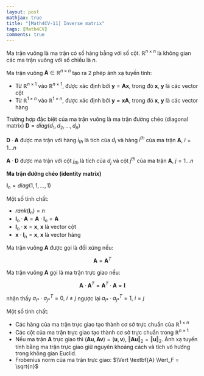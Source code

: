 ```yaml
---
layout: post
mathjax: true
title: "[Math4CV-11] Inverse matrix"
tags: [Math4CV]
comments: true
---
```


Ma trận vuông là ma trận có số hàng bằng với số cột. $\mathbb{R}^{n \times n}$ là không gian các ma trận vuông với số chiều là $n$.

Ma trận vuông $\textbf{A} \in \mathbb{R}^{n \times n}$ tạo ra 2 phép ánh xạ tuyến tính:
- Từ $\mathbb{R}^{n \times 1}$ vào $\mathbb{R}^{n \times 1}$, được xác định bởi $\textbf{y} = \textbf{A} \textbf{x}$, trong đó $\textbf{x}$, $\textbf{y}$ là các vector cột
- Từ $\mathbb{R}^{1 \times n}$ vào $\mathbb{R}^{1 \times n}$, được xác định bởi $\textbf{y} =  \textbf{x} \textbf{A}$, trong đó $\textbf{x}$, $\textbf{y}$ là các vector hàng

Trường hợp đặc biệt của ma trận vuông là ma trận đường chéo (diagonal matrix) $\textbf{D} = diag(d_1, d_2, \dots, d_n)$

$\textbf{D} \cdot \textbf{A}$ được ma trận với hàng $i_{th}$ là tích của $d_i$ và hàng $i^{th}$ của ma trận $\textbf{A}$, $i=1 \dots n$

$\textbf{A} \cdot \textbf{D}$ được ma trận với cột $j_{th}$ là tích của $d_j$ và cột $j^{th}$ của ma trận $\textbf{A}$, $j=1 \dots n$

**Ma trận đường chéo (identity matrix)**

$\textbf{I}_n = diag(1, 1, \dots, 1)$

Một số tính chất:
- $rank(\textbf{I}_n) = n$
- $\textbf{I}_n \cdot \textbf{A} = \textbf{A} \cdot \textbf{I}_n = \textbf{A}$
- $\textbf{I}_n \cdot \textbf{x} = \textbf{x}$, $\textbf{x}$ là vector cột
- $\textbf{x} \cdot \textbf{I}_n = \textbf{x}$, $\textbf{x}$ là vector hàng

Ma trận vuông $\textbf{A}$ được gọi là đối xứng nếu:

$$\textbf{A} = \textbf{A}^T$$

Ma trận vuông $\textbf{A}$ gọi là ma trận trực giao nếu:

$$\textbf{A} \cdot \textbf{A}^T = \textbf{A}^T \cdot \textbf{A} = \textbf{I}$$

nhận thấy $a_{i *} \cdot a_{j * }^T = 0, ~ i \neq j$ ngược lại $a_{i * } \cdot a_{j * }^T = 1, ~ i = j$ 

Một số tính chất:
- Các hàng của ma trận trực giao tạo thành cơ sở trực chuẩn của $\mathbb{R}^{1 \times n}$
- Các cột của ma trận trực giao tạo thành cơ sở trực chuẩn trong $\mathbb{R}^{n \times 1}$
- Nếu ma trận $\textbf{A}$ trực giao thì $(\textbf{A} \textbf{u}, \textbf{A} \textbf{v}) = (\textbf{u}, \textbf{v})$, $\Vert\textbf{A} \textbf{u} \Vert_2 = \Vert \textbf{u} \Vert_2$. Ánh xạ tuyến tính bằng ma trận trực giao giữ nguyên khoảng cách và tích vô hướng trong không gian Euclid.
- Frobenius norm của ma trận trực giao: $\Vert \textbf{A} \Vert_F = \sqrt{n}$






